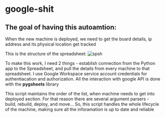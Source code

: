 # google-shit

The goal of having this autoamtion:
--
When the new machine is deployed, we need to get the board details, ip address and its physical location get tracked

This is the structure of the spreadsheet:
![spsh](https://github.com/SoldMap/google-shit/assets/85728542/ea8c2cfb-e39f-4072-b762-a7f652bfaa61)

To make this work, I need 2 things - establish connection from the Python app to the Spreadsheet, and pull the details 
from every machine to that spreadsheet.
I use Google Workspace service account credentials for authentiacation and authorization.
All the interaction with google API is done with the **pygsheets** library

This script maintains the order of the list, when machine needs to get into deployed section.
For that reason there are several argument parsers - build, rebuild, deploy, and move...
So, this script handles the whole lifecycle of the machine, making sure all the inforamation is up to date and reliable


